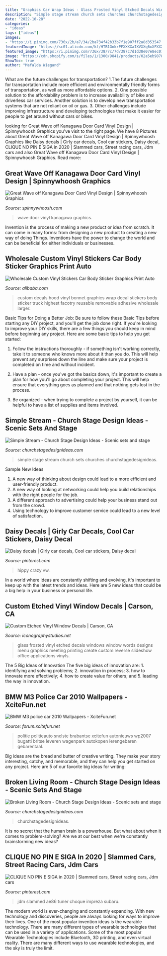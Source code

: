 ```yaml
---
title: "Graphics Car Wrap Ideas - Glass Frosted Vinyl Etched Decals Windows Window Words Designs Menu Graphics Meeting Printing Create Custom Reverse Slideshow Office Applications Vinyls"
description: "Simple stage stream church sets churches churchstagedesignideas"
date: "2022-10-28"
categories:
- "ideas"
tags: ["ideas"]
images:
- "https://i.pinimg.com/736x/2b/a7/34/2ba734f42b33b7f1e907ff2a8d353547.jpg"
featuredImage: "https://sc01.alicdn.com/kf/HTB1GnkrPFXXXXaIXVXXq6xXFXXXs/117661874/HTB1GnkrPFXXXXaIXVXXq6xXFXXXs.jpg"
featured_image: "https://i.pinimg.com/736x/38/7c/7d/387c7d1d38e07e8ec07af64d09e3bc2a.jpg"
image: "https://cdn.shopify.com/s/files/1/1300/9841/products/02a5eb98788a15642b88312bd7ddbabc_1024x1024.jpg?v=1567009922"
ShowToc: true
author: "Mafalda Wiegand"
---
```



What are the future challenges for transportation?
1.The future challenges for transportation include more efficient and environmentally friendly forms of transportation, as well as more affordable options. 
2. One possible solution to the affordability problem is to increase availability of bike and driverless car services. Another solution is to develop new transportation systems that are not reliant on oil or gas. 
3. Other challenges include improving infrastructure and developing technologies that make it easier for people to get around without cars or bikes.

	

		
looking for Great Wave off Kanagawa Door Card Vinyl Design | Spinnywhoosh Graphics you've visit to the right page. We have 8 Pictures about Great Wave off Kanagawa Door Card Vinyl Design | Spinnywhoosh Graphics like Daisy decals | Girly car decals, Cool car stickers, Daisy decal, CLIQUE NO PIN E SIGA in 2020 | Slammed cars, Street racing cars, Jdm cars and also Great Wave off Kanagawa Door Card Vinyl Design | Spinnywhoosh Graphics. Read more:
		
    
## Great Wave Off Kanagawa Door Card Vinyl Design | Spinnywhoosh Graphics

<img loading=lazy src="https://cdn.shopify.com/s/files/1/1300/9841/products/02a5eb98788a15642b88312bd7ddbabc_1024x1024.jpg?v=1567009922" onerror="this.onerror=null;this.src='https://tse1.mm.bing.net/th?id=OIP.qxzanP8AbLrebbJ58snuCwHaE8&amp;pid=15.1';" alt="Great Wave off Kanagawa Door Card Vinyl Design | Spinnywhoosh Graphics">

_Source: spinnywhoosh.com_

>wave door vinyl kanagawa graphics. 

	

Invention is the process of making a new product or idea from scratch. It can come in many forms: from designing a new product to creating a new way of doing Things. Inventions have the power to change the world and can be beneficial for either individuals or businesses.

    
## Wholesale Custom Vinyl Stickers Car Body Sticker Graphics Print Auto

<img loading=lazy src="https://sc01.alicdn.com/kf/HTB1GnkrPFXXXXaIXVXXq6xXFXXXs/117661874/HTB1GnkrPFXXXXaIXVXXq6xXFXXXs.jpg" onerror="this.onerror=null;this.src='https://tse3.mm.bing.net/th?id=OIP.StO4ne0I_g_-YVHjk68RsQHaHa&amp;pid=15.1';" alt="Wholesale Custom Vinyl Stickers Car Body Sticker Graphics Print Auto">

_Source: alibaba.com_

>custom decals hood vinyl bonnet graphics wrap decal stickers body sticker truck highest facotry reusable removable adhesive wholesale larger. 

	

Basic Tips for Doing a Better Job: Be sure to follow these Basic Tips before starting any DIY project, and you'll get the job done right.
If you're looking to improve your DIY skills, there are a few things you should keep in mind before beginning any project. Here are some basic tips to help you get started: 
1) Follow the instructions thoroughly - if something isn't working correctly, take it to someone who knows more about it than you do. This will help prevent any surprises down the line and make sure your project is completed on time and without incident. 

2) Have a plan - once you've got the basics down, it's important to create a plan for how you'll go about completing your project. This will help ensure that everything goes as planned and that nothing gets lost in the process. 

3) Be organized - when trying to complete a project by yourself, it can be helpful to have a list of supplies and items involved.

    
## Simple Stream - Church Stage Design Ideas - Scenic Sets And Stage

<img loading=lazy src="https://churchstagedesignideas.com/wp-content/uploads/2020/05/Simple-Stream-Stage-Design.jpg" onerror="this.onerror=null;this.src='https://tse1.mm.bing.net/th?id=OIP.OAeGnC_o-zpdTlAKbTv1XwHaDv&amp;pid=15.1';" alt="Simple Stream - Church Stage Design Ideas - Scenic sets and stage">

_Source: churchstagedesignideas.com_

>simple stage stream church sets churches churchstagedesignideas. 

	

Sample New Ideas
1. A new way of thinking about design could lead to a more efficient and user-friendly product.
2. A new way of looking at networking could help you build relationships with the right people for the job.
3. A different approach to advertising could help your business stand out from the crowd.
4. Using technology to improve customer service could lead to a new level of satisfaction.

    
## Daisy Decals | Girly Car Decals, Cool Car Stickers, Daisy Decal

<img loading=lazy src="https://i.pinimg.com/736x/38/7c/7d/387c7d1d38e07e8ec07af64d09e3bc2a.jpg" onerror="this.onerror=null;this.src='https://tse1.mm.bing.net/th?id=OIP.m0v84QT3OGXpE0aKLhOe1QHaFi&amp;pid=15.1';" alt="Daisy decals | Girly car decals, Cool car stickers, Daisy decal">

_Source: pinterest.com_

>hippy crazy vw. 

	

In a world where ideas are constantly shifting and evolving, it's important to keep up with the latest trends and ideas. Here are 5 new ideas that could be a big help in your business or personal life.

    
## Custom Etched Vinyl Window Decals | Carson, CA

<img loading=lazy src="http://www.iconographystudios.net/wp-content/gallery/hecny-etched-windows/etched_glass_decals_6.gif" onerror="this.onerror=null;this.src='https://tse3.mm.bing.net/th?id=OIP.tloZM4UreEcc5lpe0PpzzgHaFj&amp;pid=15.1';" alt="Custom Etched Vinyl Window Decals | Carson, CA">

_Source: iconographystudios.net_

>glass frosted vinyl etched decals windows window words designs menu graphics meeting printing create custom reverse slideshow office applications vinyls. 

	

The 5 Big Ideas of Innovation
The five big ideas of innovation are: 1. identifying and solving problems; 2. innovation in process; 3. how to innovate more effectively; 4. how to create value for others; and 5. leading the way in innovation.

    
## BMW M3 Police Car 2010 Wallpapers - XciteFun.net

<img loading=lazy src="https://img.xcitefun.net/users/2010/08/206229,xcitefun-bmw-m3-police-car-6.jpg" onerror="this.onerror=null;this.src='https://tse1.mm.bing.net/th?id=OIP.GPWWh6OwsTffWI402zmQMgHaEz&amp;pid=15.1';" alt="BMW M3 police car 2010 Wallpapers - XciteFun.net">

_Source: forum.xcitefun.net_

>politie politieauto snelste brabantse xcitefun autonieuws wp2007 bugatti britse leveren wagenpark autokopen lerengebaren gebarentaal. 

	

Big ideas are the bread and butter of creative writing. They make your story interesting, catchy, and memorable, and they can help you get started on any project. Here are 5 of our favorite big ideas for writing:

    
## Broken Living Room - Church Stage Design Ideas - Scenic Sets And Stage

<img loading=lazy src="https://churchstagedesignideas.com/wp-content/uploads/2020/05/Broken-Living-Room-Stage-Design.jpg" onerror="this.onerror=null;this.src='https://tse2.mm.bing.net/th?id=OIP.L2G7lrjsYtlGL2rjo_TBjQHaDt&amp;pid=15.1';" alt="Broken Living Room - Church Stage Design Ideas - Scenic sets and stage">

_Source: churchstagedesignideas.com_

>churchstagedesignideas. 

	

It is no secret that the human brain is a powerhouse. But what about when it comes to problem-solving? Are we at our best when we're constantly brainstorming new ideas?

    
## CLIQUE NO PIN E SIGA In 2020 | Slammed Cars, Street Racing Cars, Jdm Cars

<img loading=lazy src="https://i.pinimg.com/736x/2b/a7/34/2ba734f42b33b7f1e907ff2a8d353547.jpg" onerror="this.onerror=null;this.src='https://tse2.mm.bing.net/th?id=OIP.z57RqFXW7lLRVk6yGJJUBQHaE8&amp;pid=15.1';" alt="CLIQUE NO PIN E SIGA in 2020 | Slammed cars, Street racing cars, Jdm cars">

_Source: pinterest.com_

>jdm slammed ae86 tuner choque impreza subaru. 

	

The modern world is ever-changing and constantly expanding. With new technology and discoveries, people are always looking for ways to improve their lives. One of the most popular invention ideas is the wearable technology. There are many different types of wearable technologies that can be used in a variety of applications. Some of the most popular Wearable Technologies include Bluetooth, 3D printing, and even virtual reality. There are many different ways to use wearable technologies, and the sky is truly the limit.


